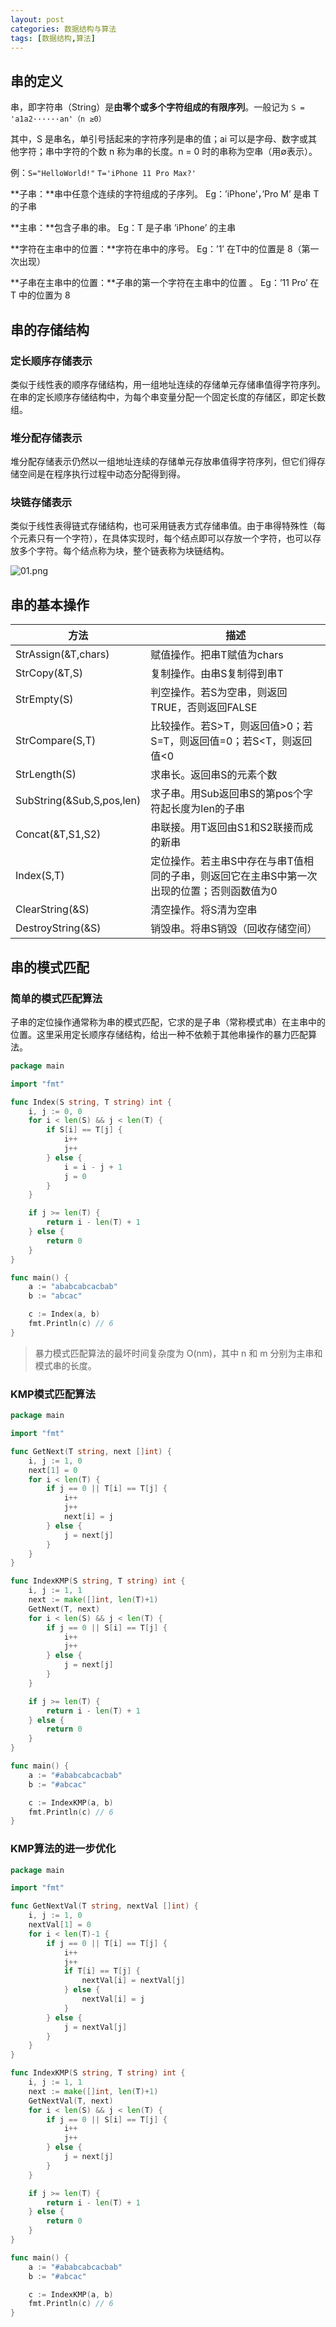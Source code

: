 ```yaml
---
layout: post
categories: 数据结构与算法
tags: [数据结构,算法]
---
```


## 串的定义

串，即字符串（String）是**由零个或多个字符组成的有限序列**。一般记为 `S = 'a1a2······an'（n ≥0）`

其中，S 是串名，单引号括起来的字符序列是串的值；ai 可以是字母、数字或其他字符；串中字符的个数 n 称为串的长度。n = 0 时的串称为空串（用∅表示）。

例：`S="HelloWorld!"` `T='iPhone 11 Pro Max?'`

**子串：**串中任意个连续的字符组成的子序列。 Eg：’iPhone’，’Pro M’ 是串 T 的子串

**主串：**包含子串的串。 Eg：T 是子串 ’iPhone’ 的主串

**字符在主串中的位置：**字符在串中的序号。 Eg：’1’ 在T中的位置是 8（第一次出现）

**子串在主串中的位置：**子串的第一个字符在主串中的位置 。 Eg：’11 Pro’ 在 T 中的位置为 8

## 串的存储结构

### 定长顺序存储表示

类似于线性表的顺序存储结构，用一组地址连续的存储单元存储串值得字符序列。在串的定长顺序存储结构中，为每个串变量分配一个固定长度的存储区，即定长数组。

### 堆分配存储表示

堆分配存储表示仍然以一组地址连续的存储单元存放串值得字符序列，但它们得存储空间是在程序执行过程中动态分配得到得。

### 块链存储表示

类似于线性表得链式存储结构，也可采用链表方式存储串值。由于串得特殊性（每个元素只有一个字符），在具体实现时，每个结点即可以存放一个字符，也可以存放多个字符。每个结点称为块，整个链表称为块链结构。

![01.png](/static/images/20210827/01.png)

## 串的基本操作

| 方法                      | 描述                                                         |
| ------------------------- | ------------------------------------------------------------ |
| StrAssign(&T,chars)       | 赋值操作。把串T赋值为chars                                   |
| StrCopy(&T,S)             | 复制操作。由串S复制得到串T                                   |
| StrEmpty(S)               | 判空操作。若S为空串，则返回TRUE，否则返回FALSE               |
| StrCompare(S,T)           | 比较操作。若S>T，则返回值>0；若S=T，则返回值=0；若S<T，则返回值<0 |
| StrLength(S)              | 求串长。返回串S的元素个数                                    |
| SubString(&Sub,S,pos,len) | 求子串。用Sub返回串S的第pos个字符起长度为len的子串           |
| Concat(&T,S1,S2)          | 串联接。用T返回由S1和S2联接而成的新串                        |
| Index(S,T)                | 定位操作。若主串S中存在与串T值相同的子串，则返回它在主串S中第一次出现的位置；否则函数值为0 |
| ClearString(&S)           | 清空操作。将S清为空串                                        |
| DestroyString(&S)         | 销毁串。将串S销毁（回收存储空间）                            |

## 串的模式匹配

### 简单的模式匹配算法

子串的定位操作通常称为串的模式匹配，它求的是子串（常称模式串）在主串中的位置。这里采用定长顺序存储结构，给出一种不依赖于其他串操作的暴力匹配算法。

```go
package main

import "fmt"

func Index(S string, T string) int {
	i, j := 0, 0
	for i < len(S) && j < len(T) {
		if S[i] == T[j] {
			i++
			j++
		} else {
			i = i - j + 1
			j = 0
		}
	}

	if j >= len(T) {
		return i - len(T) + 1
	} else {
		return 0
	}
}

func main() {
	a := "ababcabcacbab"
	b := "abcac"

	c := Index(a, b)
	fmt.Println(c) // 6
}
```

> 暴力模式匹配算法的最坏时间复杂度为 O(nm)，其中 n 和 m 分别为主串和模式串的长度。

### KMP模式匹配算法

```go
package main

import "fmt"

func GetNext(T string, next []int) {
	i, j := 1, 0
	next[1] = 0
	for i < len(T) {
		if j == 0 || T[i] == T[j] {
			i++
			j++
			next[i] = j
		} else {
			j = next[j]
		}
	}
}

func IndexKMP(S string, T string) int {
	i, j := 1, 1
	next := make([]int, len(T)+1)
	GetNext(T, next)
	for i < len(S) && j < len(T) {
		if j == 0 || S[i] == T[j] {
			i++
			j++
		} else {
			j = next[j]
		}
	}

	if j >= len(T) {
		return i - len(T) + 1
	} else {
		return 0
	}
}

func main() {
	a := "#ababcabcacbab"
	b := "#abcac"

	c := IndexKMP(a, b)
	fmt.Println(c) // 6
}
```

### KMP算法的进一步优化

```go
package main

import "fmt"

func GetNextVal(T string, nextVal []int) {
	i, j := 1, 0
	nextVal[1] = 0
	for i < len(T)-1 {
		if j == 0 || T[i] == T[j] {
			i++
			j++
			if T[i] == T[j] {
				nextVal[i] = nextVal[j]
			} else {
				nextVal[i] = j
			}
		} else {
			j = nextVal[j]
		}
	}
}

func IndexKMP(S string, T string) int {
	i, j := 1, 1
	next := make([]int, len(T)+1)
	GetNextVal(T, next)
	for i < len(S) && j < len(T) {
		if j == 0 || S[i] == T[j] {
			i++
			j++
		} else {
			j = next[j]
		}
	}

	if j >= len(T) {
		return i - len(T) + 1
	} else {
		return 0
	}
}

func main() {
	a := "#ababcabcacbab"
	b := "#abcac"

	c := IndexKMP(a, b)
	fmt.Println(c) // 6
}
```